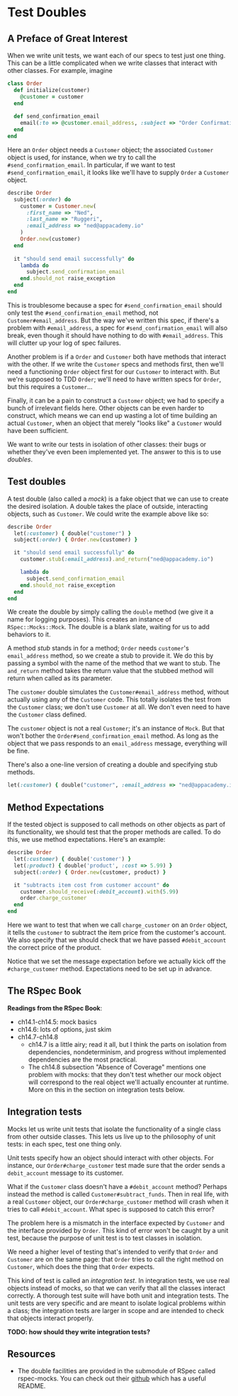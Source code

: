 # Test Doubles

## A Preface of Great Interest
When we write unit tests, we want each of our specs to test just one
thing. This can be a little complicated when we write classes that
interact with other classes. For example, imagine

```ruby
class Order
  def initialize(customer)
    @customer = customer
  end
  
  def send_confirmation_email
    email(:to => @customer.email_address, :subject => "Order Confirmation", :body => self.summary)
  end
end
```

Here an `Order` object needs a `Customer` object; the associated
`Customer` object is used, for instance, when we try to call the
`#send_confirmation_email`. In particular, if we want to test
`#send_confirmation_email`, it looks like we'll have to supply `Order`
a `Customer` object.

```ruby
describe Order
  subject(:order) do
    customer = Customer.new(
      :first_name => "Ned",
      :last_name => "Ruggeri",
      :email_address => "ned@appacademy.io"
    )
    Order.new(customer)
  end
  
  it "should send email successfully" do
    lambda do
      subject.send_confirmation_email
    end.should_not raise_exception
  end
end
```

This is troublesome because a spec for `#send_confirmation_email`
should only test the `#send_confirmation_email` method, not
`Customer#email_address`. But the way we've written this spec, if
there's a problem with `#email_address`, a spec for
`#send_confirmation_email` will also break, even though it should have
nothing to do with `#email_address`. This will clutter up your log of
spec failures.

Another problem is if a `Order` and `Customer` both have methods that
interact with the other. If we write the `Customer` specs and methods
first, then we'll need a functioning `Order` object first for our
`Customer` to interact with. But we're supposed to TDD `Order`; we'll
need to have written specs for `Order`, but this requires a
`Customer`...

Finally, it can be a pain to construct a `Customer` object; we had to
specify a bunch of irrelevant fields here. Other objects can be even
harder to construct, which means we can end up wasting a lot of time
building an actual `Customer`, when an object that merely "looks like"
a `Customer` would have been sufficient.

We want to write our tests in isolation of other classes: their bugs
or whether they've even been implemented yet. The answer to this is to
use *doubles*.

## Test doubles
A test double (also called a *mock*) is a fake object that we can use
to create the desired isolation. A double takes the place of outside,
interacting objects, such as `Customer`. We could write the example
above like so:

```ruby
describe Order
  let(:customer) { double("customer") }
  subject(:order) { Order.new(customer) }

  it "should send email successfully" do
    customer.stub(:email_address).and_return("ned@appacademy.io")

    lambda do
      subject.send_confirmation_email
    end.should_not raise_exception
  end
end
```

We create the double by simply calling the `double` method (we give it
a name for logging purposes). This creates an instance of
`RSpec::Mocks::Mock`. The double is a blank slate, waiting for us to
add behaviors to it.

A method *stub* stands in for a method; `Order` needs `customer`'s
`email_address` method, so we create a stub to provide it. We do this
by passing a symbol with the name of the method that we want to
stub. The `and_return` method takes the return value that the
stubbed method will return when called as its parameter.

The `customer` double simulates the `Customer#email_address` method,
without actually using any of the `Customer` code. This totally
isolates the test from the `Customer` class; we don't use `Customer`
at all. We don't even need to have the `Customer` class defined.

The `customer` object is not a real `Customer`; it's an instance of
`Mock`. But that won't bother the `Order#send_confirmation_email`
method. As long as the object that we pass responds to an
`email_address` message, everything will be fine.

There's also a one-line version of creating a double and specifying
stub methods.

```ruby
let(:customer) { double("customer", :email_address => "ned@appacademy.io") }
```

## Method Expectations
If the tested object is supposed to call methods on other objects as
part of its functionality, we should test that the proper methods are
called. To do this, we use method expectations. Here's an example:

```ruby
describe Order
  let(:customer) { double('customer') }
  let(:product) { double('product', :cost => 5.99) }
  subject(:order) { Order.new(customer, product) }

  it "subtracts item cost from customer account" do
    customer.should_receive(:debit_account).with(5.99)
    order.charge_customer
  end
end
```

Here we want to test that when we call `charge_customer` on an `Order`
object, it tells the `customer` to subtract the item price from the
customer's account. We also specify that we should check that we have
passed `#debit_account` the correct price of the product.

Notice that we set the message expectation before we actually kick off
the `#charge_customer` method. Expectations need to be set up in
advance.

## The RSpec Book

**Readings from the RSpec Book**:

* ch14.1-ch14.5: mock basics
* ch14.6: lots of options, just skim
* ch14.7-ch14.8
  * ch14.7 is a little airy; read it all, but I think the parts on
    isolation from dependencies, nondeterminism, and progress without
    implemented dependencies are the most practical.
  * The ch14.8 subsection "Absence of Coverage" mentions one problem
    with mocks: that they don't test whether our mock object will
    correspond to the real object we'll actually encounter at
    runtime. More on this in the section on integration tests below.

## Integration tests
Mocks let us write unit tests that isolate the functionality of a
single class from other outside classes. This lets us live up to the
philosophy of unit tests: in each spec, test one thing only.

Unit tests specify how an object should interact with other
objects. For instance, our `Order#charge_customer` test made sure that
the order sends a `debit_account` message to its customer.

What if the `Customer` class doesn't have a `#debit_account` method?
Perhaps instead the method is called `Customer#subtract_funds`. Then
in real life, with a real `Customer` object, our
`Order#charge_customer` method will crash when it tries to call
`#debit_account`. What spec is supposed to catch this error?

The problem here is a mismatch in the interface expected by `Customer`
and the interface provided by `Order`. This kind of error won't be
caught by a unit test, because the purpose of unit test is to test
classes in isolation.

We need a higher level of testing that's intended to verify that
`Order` and `Customer` are on the same page: that `Order` tries to
call the right method on `Customer`, which does the thing that `Order`
expects.

This kind of test is called an *integration test*. In integration
tests, we use real objects instead of mocks, so that we can verify
that all the classes interact correctly. A thorough test suite will
have both unit and integration tests. The unit tests are very specific
and are meant to isolate logical problems within a class; the
integration tests are larger in scope and are intended to check that
objects interact properly.

**TODO: how should they write integration tests?**

## Resources
* The double facilities are provided in the submodule of RSpec called
  rspec-mocks. You can check out their [github][rspec-mocks-github]
  which has a useful README.

[rspec-mocks-github]: https://github.com/rspec/rspec-mocks
